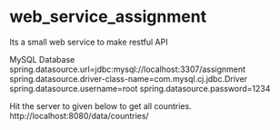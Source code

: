 # web_service_assignment
Its a small web service to make restful API


MySQL Database
spring.datasource.url=jdbc:mysql://localhost:3307/assignment
spring.datasource.driver-class-name=com.mysql.cj.jdbc.Driver
spring.datasource.username=root
spring.datasource.password=1234

Hit the server to given below to get all countries.
http://localhost:8080/data/countries/
